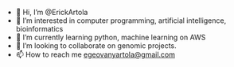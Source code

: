 - 👋 Hi, I’m @ErickArtola
- 👀 I’m interested in computer programming, artificial intelligence, bioinformatics
- 🌱 I’m currently learning python, machine learning on AWS
- 💞️ I’m looking to collaborate on genomic projects.
- 📫 How to reach me egeovanyartola@gmail.com

<!---
ErickArtola/ErickArtola is a ✨ special ✨ repository because its `README.md` (this file) appears on your GitHub profile.
You can click the Preview link to take a look at your changes.
--->
